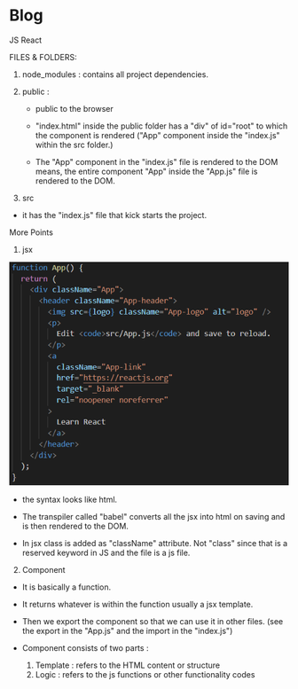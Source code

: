 # Blog
JS React


 FILES & FOLDERS:

1. node_modules : contains all project dependencies.

2. public : 
   
   * public to the browser 

   * "index.html" inside the public folder has a "div" of id="root" to which the component is rendered ("App" component inside the "index.js" within the src folder.)

   * The "App" component in the "index.js" file is rendered to the DOM means, the entire component "App" inside the "App.js" file is rendered to the DOM.


3. src

* it has the "index.js" file that kick starts the project.

<!-- //////////// -->

More Points 

1. jsx 

<img src = "images/jsx.png">

 * the syntax looks like html.

 * The transpiler called "babel" converts all the jsx into html on saving and is then rendered to the DOM.

 * In jsx class is added as "className" attribute. Not "class" since that is a reserved keyword in JS and the file is a js file.


 

 2. Component

 * It is basically a function.
 * It returns whatever is within the function usually a jsx template.
 * Then we export the component so that we can use it in other files. (see the export in the "App.js" and the import in the "index.js")


 * Component consists of two parts : 
   1. Template  : refers to the HTML content or structure
   2. Logic  : refers to the js functions or other functionality codes




